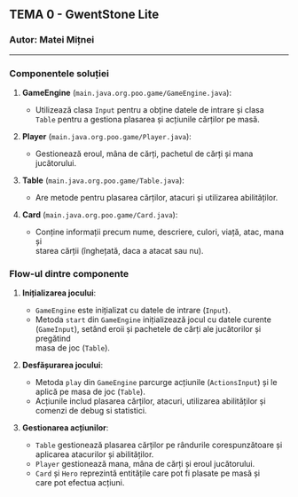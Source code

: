 ## TEMA 0 - GwentStone Lite
### Autor: Matei Mițnei

---

### Componentele soluției

1. **GameEngine** (`main.java.org.poo.game/GameEngine.java`):
    - Utilizează clasa `Input` pentru a obține datele de intrare și clasa  
`Table` pentru a gestiona plasarea și acțiunile cărților pe masă.

2. **Player** (`main.java.org.poo.game/Player.java`):
    - Gestionează eroul, mâna de cărți, pachetul de cărți și mana jucătorului.

3. **Table** (`main.java.org.poo.game/Table.java`):
    - Are metode pentru plasarea cărților, atacuri și utilizarea abilităților.

4. **Card** (`main.java.org.poo.game/Card.java`):
    - Conține informații precum nume, descriere, culori, viață, atac, mana și  
starea cărții (înghețată, daca a atacat sau nu).

### Flow-ul dintre componente

1. **Inițializarea jocului**:
    - `GameEngine` este inițializat cu datele de intrare (`Input`).
    - Metoda `start` din `GameEngine` inițializează jocul cu datele curente  
(`GameInput`), setând eroii și pachetele de cărți ale jucătorilor și pregătind  
masa de joc (`Table`).

2. **Desfășurarea jocului**:
    - Metoda `play` din `GameEngine` parcurge acțiunile (`ActionsInput`) și le  
aplică pe masa de joc (`Table`).
    - Acțiunile includ plasarea cărților, atacuri, utilizarea abilităților și  
comenzi de debug si statistici.

3. **Gestionarea acțiunilor**:
    - `Table` gestionează plasarea cărților pe rândurile corespunzătoare și  
aplicarea atacurilor și abilităților.
    - `Player` gestionează mana, mâna de cărți și eroul jucătorului.
    - `Card` și `Hero` reprezintă entitățile care pot fi plasate pe masă și  
care pot efectua acțiuni.
